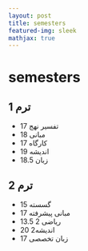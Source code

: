 ```yaml
---
layout: post
title: semesters
featured-img: sleek
mathjax: true
---
```


# semesters
## ترم 1
* تفسیر نهج
17
* مبانی
18
* کارگاه
17
* اندیشه
19
* زبان
18.5

## ترم 2
* گسسته
15
* مبانی پیشرفته
17
* ریاضی 2
13.5
* اندیشه2
20
* زبان تخصصی
17





